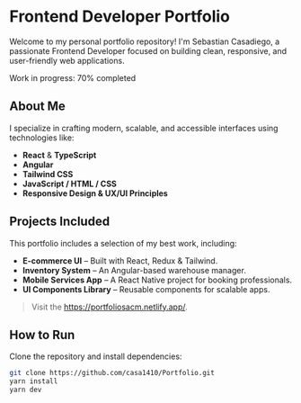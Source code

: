 # Frontend Developer Portfolio

Welcome to my personal portfolio repository! I'm Sebastian Casadiego, a passionate Frontend Developer focused on building clean, responsive, and user-friendly web applications.

Work in progress: 70% completed

##  About Me

I specialize in crafting modern, scalable, and accessible interfaces using technologies like:

- **React** & **TypeScript**
- **Angular**
- **Tailwind CSS**
- **JavaScript / HTML / CSS**
- **Responsive Design & UX/UI Principles**

##  Projects Included

This portfolio includes a selection of my best work, including:

- **E-commerce UI** – Built with React, Redux & Tailwind.
- **Inventory System** – An Angular-based warehouse manager.
- **Mobile Services App** – A React Native project for booking professionals.
- **UI Components Library** – Reusable components for scalable apps.

> Visit the https://portfoliosacm.netlify.app/.

## How to Run

Clone the repository and install dependencies:

```bash
git clone https://github.com/casa1410/Portfolio.git
yarn install
yarn dev
